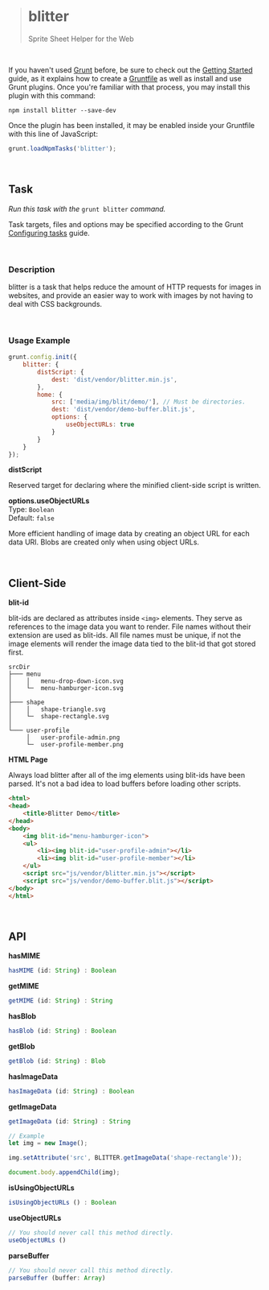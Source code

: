 > # blitter
> Sprite Sheet Helper for the Web

&nbsp;

If you haven't used [Grunt](http://gruntjs.com/) before, be sure to check out the [Getting Started](http://gruntjs.com/getting-started) guide, as it explains how to create a [Gruntfile](http://gruntjs.com/sample-gruntfile) as well as install and use Grunt plugins. Once you're familiar with that process, you may install this plugin with this command:

```shell
npm install blitter --save-dev
```

Once the plugin has been installed, it may be enabled inside your Gruntfile with this line of JavaScript:

```js
grunt.loadNpmTasks('blitter');
```

&nbsp;

## Task

_Run this task with the_ `grunt blitter` _command._

Task targets, files and options may be specified according to the Grunt [Configuring tasks](http://gruntjs.com/configuring-tasks) guide.

&nbsp;

### Description

blitter is a task that helps reduce the amount of HTTP requests for images in websites, and provide an easier way to work with images by not having to deal with CSS backgrounds.

&nbsp;

### Usage Example

```js
grunt.config.init({
    blitter: {
        distScript: {
            dest: 'dist/vendor/blitter.min.js',
        },
        home: {
            src: ['media/img/blit/demo/'], // Must be directories.
            dest: 'dist/vendor/demo-buffer.blit.js',
            options: {
                useObjectURLs: true
            }
        }
    }
});
```

__distScript__

Reserved target for declaring where the minified client-side script is written.

__options.useObjectURLs__  
Type: `Boolean`  
Default: `false`

More efficient handling of image data by creating an object URL for each data URI. Blobs are created only when using object URLs.

&nbsp;

## Client-Side

__blit-id__

blit-ids are declared as attributes inside ```<img>``` elements. They serve as references to the image data you want to render. File names without their extension are used as blit-ids. All file names must be unique, if not the image elements will render the image data tied to the blit-id that got stored first.

```
srcDir
├─── menu
│    │   menu-drop-down-icon.svg
│    └─  menu-hamburger-icon.svg
│
├─── shape
│    │   shape-triangle.svg
│    └─  shape-rectangle.svg
│
└─── user-profile
     │   user-profile-admin.png
     └─  user-profile-member.png
```

__HTML Page__

Always load blitter after all of the img elements using blit-ids have been parsed. It's not a bad idea to load buffers before loading other scripts.

```html
<html>
<head>
    <title>Blitter Demo</title>
</head>
<body>
    <img blit-id="menu-hamburger-icon">
    <ul>
        <li><img blit-id="user-profile-admin"></li>
        <li><img blit-id="user-profile-member"></li>
    </ul>
    <script src="js/vendor/blitter.min.js"></script>
    <script src="js/vendor/demo-buffer.blit.js"></script>
</body>
</html>
```

&nbsp;

## API

__hasMIME__

```js
hasMIME (id: String) : Boolean
```

__getMIME__

```js
getMIME (id: String) : String
```

__hasBlob__

```js
hasBlob (id: String) : Boolean
```

__getBlob__

```js
getBlob (id: String) : Blob
```

__hasImageData__

```js
hasImageData (id: String) : Boolean
```

__getImageData__

```js
getImageData (id: String) : String

// Example
let img = new Image();

img.setAttribute('src', BLITTER.getImageData('shape-rectangle'));

document.body.appendChild(img);
```

__isUsingObjectURLs__

```js
isUsingObjectURLs () : Boolean
```

__useObjectURLs__

```js
// You should never call this method directly.
useObjectURLs ()
```

__parseBuffer__

```js
// You should never call this method directly.
parseBuffer (buffer: Array)
```
